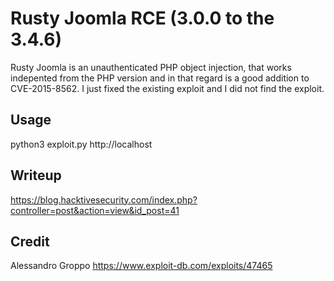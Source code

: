 # Rusty Joomla RCE (3.0.0 to the 3.4.6)

Rusty Joomla is an unauthenticated PHP object injection, that works indepented from the PHP version and in that regard is a good addition to CVE-2015-8562. I just fixed the existing exploit and I did not find the exploit.

## Usage
python3 exploit.py http://localhost

## Writeup
https://blog.hacktivesecurity.com/index.php?controller=post&action=view&id_post=41

## Credit
Alessandro Groppo
https://www.exploit-db.com/exploits/47465